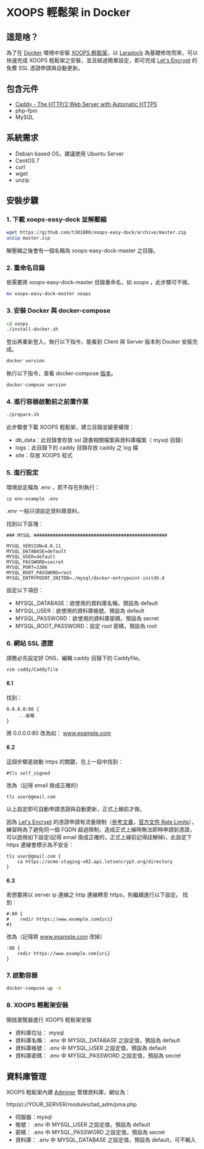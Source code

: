 # XOOPS 輕鬆架 in Docker

## 這是啥？

為了在 [Docker](https://www.docker.com/) 環境中安裝 [XOOPS 輕鬆架](https://campus-xoops.tn.edu.tw/)，以 [Laradock](http://laradock.io/) 為基礎修改而來，可以快速完成 XOOPS 輕鬆架之安裝，並且經過簡單設定，即可完成 [Let's Encrypt](https://letsencrypt.org/) 的免費 SSL 憑證申請與自動更新。

## 包含元件

- [Caddy \- The HTTP/2 Web Server with Automatic HTTPS](https://caddyserver.com/)
- php-fpm
- MySQL

## 系統需求

- Debian based OS，建議使用 Ubuntu Server
- CentOS 7
- curl
- wget
- unzip

## 安裝步驟

### 1. 下載 xoops-easy-dock 並解壓縮

```bash
wget https://github.com/t301000/xoops-easy-dock/archive/master.zip
unzip master.zip
```
解壓縮之後會有一個名稱為 xoops-easy-dock-master 之目錄。

### 2. 重命名目錄

依需要將 xoops-easy-dock-master 目錄重命名，如 xoops ，此步驟可不做。
```bash
mv xoops-easy-dock-master xoops
```

### 3. 安裝 Docker 與 docker-compose

```bash
cd xoops
./install-docker.sh
```

登出再重新登入，執行以下指令，能看到 Client 與 Server 版本則 Docker 安裝完成。
```bash
docker version
```

執行以下指令，查看 docker-compose [版本](https://github.com/docker/compose/releases)。
```bash
docker-compose version
```

### 4. 進行容器啟動前之前置作業

```bash
./prepare.sh
```

此步驟會下載 XOOPS 輕鬆架，建立目錄並變更權限：
- db_data：此目錄會存放 ssl 證書相關檔案與資料庫檔案（ mysql 目錄）
- logs：此目錄下的 caddy 目錄存放 caddy 之 log 檔
- site：存放 XOOPS 程式

### 5. 進行設定

環境設定檔為 .env ，若不存在則執行：
```bash
cp env-example .env
```

.env 一般只須設定資料庫資料。

找到以下區塊：
```
### MYSQL #################################################

MYSQL_VERSION=8.0.11
MYSQL_DATABASE=default
MYSQL_USER=default
MYSQL_PASSWORD=secret
MYSQL_PORT=3306
MYSQL_ROOT_PASSWORD=root
MYSQL_ENTRYPOINT_INITDB=./mysql/docker-entrypoint-initdb.d
```

設定以下項目：
- MYSQL_DATABASE：欲使用的資料庫名稱，預設為 default
- MYSQL_USER：欲使用的資料庫帳號，預設為 default
- MYSQL_PASSWORD：欲使用的資料庫密碼，預設為 secret
- MYSQL_ROOT_PASSWORD：設定 root 密碼，預設為 root

### 6. 網站 SSL 憑證

請務必先設定好 DNS，編輯 caddy 目錄下的 Caddyfile。

```bash
vim caddy/Caddyfile
```

#### 6.1
找到：
```
0.0.0.0:80 {
    ...省略
}
```
將 0.0.0.0:80 改為如： www.example.com

#### 6.2
這個步驟是啟動 https 的關鍵，在上一段中找到：
```
#tls self_signed
```
改為（記得 email 換成正確的）
```
tls user@gmail.com
```

以上設定即可自動申請憑證與自動更新，正式上線前才做。

因為 [Let's Encrypt](https://letsencrypt.org/) 的憑證申請有流量限制（[參考文章](http://cctg.blogspot.tw/2016/08/lets-encrypt-ssl-key.html)，[官方文件 Rate Limits](https://letsencrypt.org/docs/rate-limits/)），練習時為了避免同一個 FQDN 超過限制，造成正式上線時無法即時申請到憑證，可以啟用如下設定(記得 email 換成正確的，正式上線前記得註解掉)，此設定下 https 連線會標示為不安全：
```
tls user@gmail.com {
    ca https://acme-staging-v02.api.letsencrypt.org/directory
}
```

#### 6.3
若想要將以 server ip 連線之 http 連線轉至 https，則繼續進行以下設定。
找到：
```
#:80 {
#    redir https://www.example.com{uri}
#}
```
改為（記得將 www.example.com 改掉）
```
:80 {
    redir https://www.example.com{uri}
}
```

### 7. 啟動容器

```bash
docker-compose up -d
```

### 8. XOOPS 輕鬆架安裝

開啟瀏覽器進行 XOOPS 輕鬆架安裝
- 資料庫位址： mysql
- 資料庫名稱： .env 中 MYSQL_DATABASE 之設定值，預設為 default
- 資料庫帳號： .env 中 MYSQL_USER 之設定值，預設為 default
- 資料庫密碼： .env 中 MYSQL_PASSWORD 之設定值，預設為 secret

## 資料庫管理

XOOPS 輕鬆架內建 [Adminer](https://www.adminer.org/) 管理資料庫，網址為：

http(s)://YOUR_SERVER/modules/tad_adm/pma.php

- 伺服器：mysql
- 帳號： .env 中 MYSQL_USER 之設定值，預設為 default
- 密碼： .env 中 MYSQL_PASSWORD 之設定值，預設為 secret
- 資料庫： .env 中 MYSQL_DATABASE 之設定值，預設為 default，可不輸入
